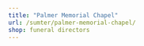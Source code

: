 ```yaml
---
title: "Palmer Memorial Chapel"
url: /sumter/palmer-memorial-chapel/
shop: funeral directors
---
```

